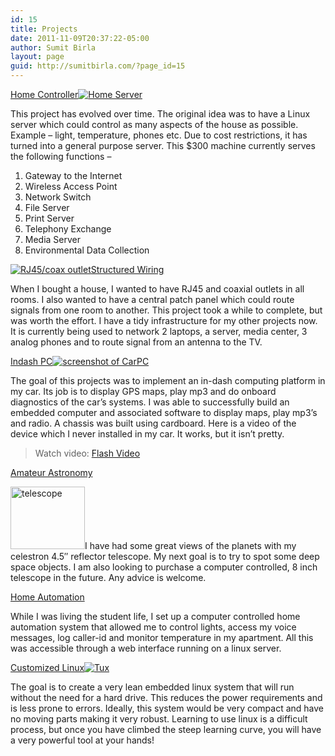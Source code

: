 ```yaml
---
id: 15
title: Projects
date: 2011-11-09T20:37:22-05:00
author: Sumit Birla
layout: page
guid: http://sumitbirla.com/?page_id=15
---
```

[Home Controller<img class="alignright" src="http://sumit-old.tampahost.net/projects/images/europa.png" alt="Home Server" />](http://sumit.tampahost.net/projects/home-controller/ "Home Controller")

This project has evolved over time. The original idea was to have a Linux server which could control as many aspects of the house as possible. Example &#8211; light, temperature, phones etc. Due to cost restrictions, it has turned into a general purpose server. This $300 machine currently serves the following functions &#8211;

  1. Gateway to the Internet
  2. Wireless Access Point
  3. Network Switch
  4. File Server
  5. Print Server
  6. Telephony Exchange
  7. Media Server
  8. Environmental Data Collection

[<img class="alignright" src="http://sumit-old.tampahost.net/projects/images/IMG_0896_sm.JPG" alt="RJ45/coax outlet" />](http://sumit-old.tampahost.net/projects/wiring.php)[Structured Wiring](http://sumit.tampahost.net/2007/04/structured-wiring-in-my-house/ "Structured Wiring in my house")

When I bought a house, I wanted to have RJ45 and coaxial outlets in all rooms. I also wanted to have a central patch panel which could route signals from one room to another. This project took a while to complete, but was worth the effort. I have a tidy infrastructure for my other projects now. It is currently being used to network 2 laptops, a server, media center, 3 analog phones and to route signal from an antenna to the TV.

[Indash PC<img class="alignright" src="http://sumit-old.tampahost.net/projects/images/carpc.png" alt="screenshot of CarPC" />](http://sumit.tampahost.net/projects/projectsindash-pc/ "Indash PC")

The goal of this projects was to implement an in-dash computing platform in my car. Its job is to display GPS maps, play mp3 and do onboard diagnostics of the car&#8217;s systems. I was able to successfully build an embedded computer and associated software to display maps, play mp3&#8217;s and radio. A chassis was built using cardboard. Here is a video of the device which I never installed in my car. It works, but it isn&#8217;t pretty.

> Watch video: [Flash Video](http://sumit.tampahost.net/2005/07/carpc-video/ "New CarPC Video Posted")

[Amateur Astronomy](http://sumit.tampahost.net/projects/astronomy/ "Amateur Astronomy")

[<img class="alignright" src="http://sumit-old.tampahost.net/projects/images/telescope.jpg" alt="telescope" width="119" height="100" />](http://sumit-old.tampahost.net/projects/astronomy.php)I have had some great views of the planets with my celestron 4.5&#8243; reflector telescope. My next goal is to try to spot some deep space objects. I am also looking to purchase a computer controlled, 8 inch telescope in the future. Any advice is welcome.

[Home Automation](http://sumit.tampahost.net/projects/home-automation/ "Home Automation")

While I was living the student life, I set up a computer controlled home automation system that allowed me to control lights, access my voice messages, log caller-id and monitor temperature in my apartment. All this was accessible through a web interface running on a linux server.

[Customized Linux<img class="alignright" src="http://sumit-old.tampahost.net/projects/images/penguin.gif" alt="Tux" />](http://sumit.tampahost.net/projects/minimal-linux/ "Minimal Linux")

The goal is to create a very lean embedded linux system that will run without the need for a hard drive. This reduces the power requirements and is less prone to errors. Ideally, this system would be very compact and have no moving parts making it very robust. Learning to use linux is a difficult process, but once you have climbed the steep learning curve, you will have a very powerful tool at your hands!